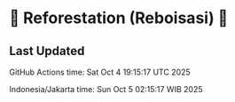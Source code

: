 
# 🌳 Reforestation (Reboisasi) 🌲

## Last Updated

GitHub Actions time: Sat Oct  4 19:15:17 UTC 2025

Indonesia/Jakarta time: Sun Oct  5 02:15:17 WIB 2025
